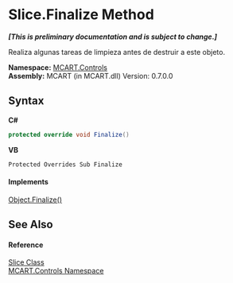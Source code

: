 # Slice.Finalize Method 
 _**\[This is preliminary documentation and is subject to change.\]**_

Realiza algunas tareas de limpieza antes de destruir a este objeto.

**Namespace:**&nbsp;<a href="1c9d7a8e-81d4-838a-f87d-7379b253b6ce">MCART.Controls</a><br />**Assembly:**&nbsp;MCART (in MCART.dll) Version: 0.7.0.0

## Syntax

**C#**<br />
``` C#
protected override void Finalize()
```

**VB**<br />
``` VB
Protected Overrides Sub Finalize
```


#### Implements
<a href="http://msdn2.microsoft.com/es-es/library/4k87zsw7" target="_blank">Object.Finalize()</a><br />

## See Also


#### Reference
<a href="3e9e5a54-7858-7ced-36fe-222892674015">Slice Class</a><br /><a href="1c9d7a8e-81d4-838a-f87d-7379b253b6ce">MCART.Controls Namespace</a><br />